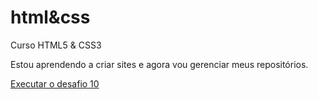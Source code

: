 # html&css
 Curso HTML5 & CSS3

 Estou aprendendo a criar sites e agora vou gerenciar meus  repositórios.

 <a href="https://heridan07.github.io/html-css/desafios/desafio10/index.html">Executar o desafio 10</a>
